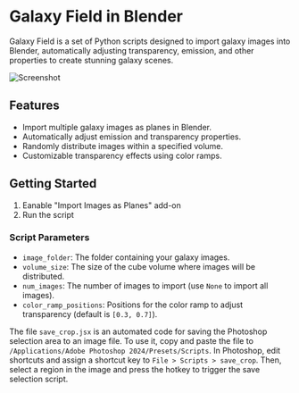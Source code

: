 # Galaxy Field in Blender

Galaxy Field is a set of Python scripts designed to import galaxy images into Blender, automatically adjusting transparency, emission, and other properties to create stunning galaxy scenes.

![Screenshot](https://github.com/yuzheng-cosmos/galaxy_field/assets/7397493/63efd189-35e0-4f5c-aa5c-6e56ee6ee9e9)

## Features

- Import multiple galaxy images as planes in Blender.
- Automatically adjust emission and transparency properties.
- Randomly distribute images within a specified volume.
- Customizable transparency effects using color ramps.

## Getting Started

1. Eanable "Import Images as Planes" add-on
2. Run the script


### Script Parameters

- `image_folder`: The folder containing your galaxy images.
- `volume_size`: The size of the cube volume where images will be distributed.
- `num_images`: The number of images to import (use `None` to import all images).
- `color_ramp_positions`: Positions for the color ramp to adjust transparency (default is `[0.3, 0.7]`).


The file `save_crop.jsx` is an automated code for saving the Photoshop selection area to an image file. To use it, copy and paste the file to `/Applications/Adobe Photoshop 2024/Presets/Scripts`. In Photoshop, edit shortcuts and assign a shortcut key to `File > Scripts > save_crop`. Then, select a region in the image and press the hotkey to trigger the save selection script.
